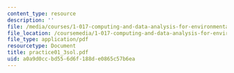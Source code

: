 ```yaml
---
content_type: resource
description: ''
file: /media/courses/1-017-computing-and-data-analysis-for-environmental-applications-fall-2003/a0a9d0ccbd556d6f188de0865c57b6ea_practice01_3sol.pdf
file_location: /coursemedia/1-017-computing-and-data-analysis-for-environmental-applications-fall-2003/a0a9d0ccbd556d6f188de0865c57b6ea_practice01_3sol.pdf
file_type: application/pdf
resourcetype: Document
title: practice01_3sol.pdf
uid: a0a9d0cc-bd55-6d6f-188d-e0865c57b6ea
---
```

